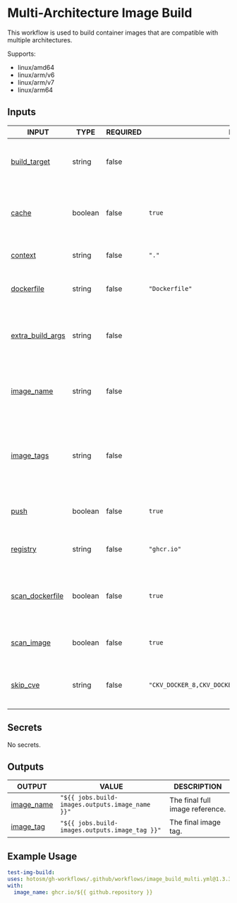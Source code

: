 # Multi-Architecture Image Build

This workflow is used to build container images
that are compatible with multiple architectures.

Supports:

- linux/amd64
- linux/arm/v6
- linux/arm/v7
- linux/arm64

## Inputs

<!-- AUTO-DOC-INPUT:START - Do not remove or modify this section -->

| INPUT                                                                            | TYPE    | REQUIRED | DEFAULT                                                 | DESCRIPTION                                                                                   |
| -------------------------------------------------------------------------------- | ------- | -------- | ------------------------------------------------------- | --------------------------------------------------------------------------------------------- |
| <a name="input_build_target"></a>[build_target](#input_build_target)             | string  | false    |                                                         | The target to built to <br>(default to end of the Dockerfile).                                |
| <a name="input_cache"></a>[cache](#input_cache)                                  | boolean | false    | `true`                                                  | Use GHCR caching. Default true. <br>Set this false if registry <br>is not ghcr.io.            |
| <a name="input_context"></a>[context](#input_context)                            | string  | false    | `"."`                                                   | Root directory to start the <br>build from.                                                   |
| <a name="input_dockerfile"></a>[dockerfile](#input_dockerfile)                   | string  | false    | `"Dockerfile"`                                          | Name of dockerfile, relative to <br>context dir.                                              |
| <a name="input_extra_build_args"></a>[extra_build_args](#input_extra_build_args) | string  | false    |                                                         | Space separated list of extra <br>build args to use for <br>the image.                        |
| <a name="input_image_name"></a>[image_name](#input_image_name)                   | string  | false    |                                                         | Name of image, without tags. <br>Not required if image_tags specified.                        |
| <a name="input_image_tags"></a>[image_tags](#input_image_tags)                   | string  | false    |                                                         | Default=the images are automatically tagged. <br>Override tags with space separated <br>list. |
| <a name="input_push"></a>[push](#input_push)                                     | boolean | false    | `true`                                                  | Override prevent pushing the image.                                                           |
| <a name="input_registry"></a>[registry](#input_registry)                         | string  | false    | `"ghcr.io"`                                             | Override GHCR to use an <br>external reg.                                                     |
| <a name="input_scan_dockerfile"></a>[scan_dockerfile](#input_scan_dockerfile)    | boolean | false    | `true`                                                  | Enable dockerfile vulnerability scanning, prior <br>to build.                                 |
| <a name="input_scan_image"></a>[scan_image](#input_scan_image)                   | boolean | false    | `true`                                                  | Enable image vulnerability scan, after <br>build.                                             |
| <a name="input_skip_cve"></a>[skip_cve](#input_skip_cve)                         | string  | false    | `"CKV_DOCKER_8,CKV_DOCKER_2,CKV_DOCKER_3,CKV_DOCKER_5"` | Skip specific CVE from checkcov <br>(override rules).                                         |

<!-- AUTO-DOC-INPUT:END -->

## Secrets

<!-- AUTO-DOC-SECRETS:START - Do not remove or modify this section -->

No secrets.

<!-- AUTO-DOC-SECRETS:END -->

## Outputs

<!-- AUTO-DOC-OUTPUT:START - Do not remove or modify this section -->

| OUTPUT                                                           | VALUE                                           | DESCRIPTION                     |
| ---------------------------------------------------------------- | ----------------------------------------------- | ------------------------------- |
| <a name="output_image_name"></a>[image_name](#output_image_name) | `"${{ jobs.build-images.outputs.image_name }}"` | The final full image reference. |
| <a name="output_image_tag"></a>[image_tag](#output_image_tag)    | `"${{ jobs.build-images.outputs.image_tag }}"`  | The final image tag.            |

<!-- AUTO-DOC-OUTPUT:END -->

## Example Usage

```yaml
test-img-build:
uses: hotosm/gh-workflows/.github/workflows/image_build_multi.yml@1.3.3
with:
  image_name: ghcr.io/${{ github.repository }}
```
